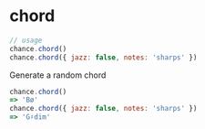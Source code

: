 # chord

```js
// usage
chance.chord()
chance.chord({ jazz: false, notes: 'sharps' })
```

Generate a random chord

```js
chance.chord()
=> 'Bø'
chance.chord({ jazz: false, notes: 'sharps' })
=> 'G♯dim'
```
